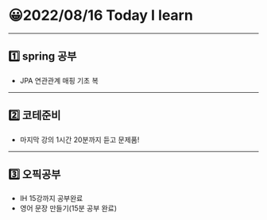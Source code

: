 # 😀2022/08/16 Today I learn
-------------------------
## 1️⃣ spring 공부
  * JPA 연관관계 매핑 기초 복
------------------------
## 2️⃣ 코테준비
  * 마지막 강의 1시간 20분까지 듣고 문제품!
-------------------------
## 3️⃣ 오픽공부
  * IH 15강까지 공부완료
  * 영어 문장 만들기(15분 공부 완료)
